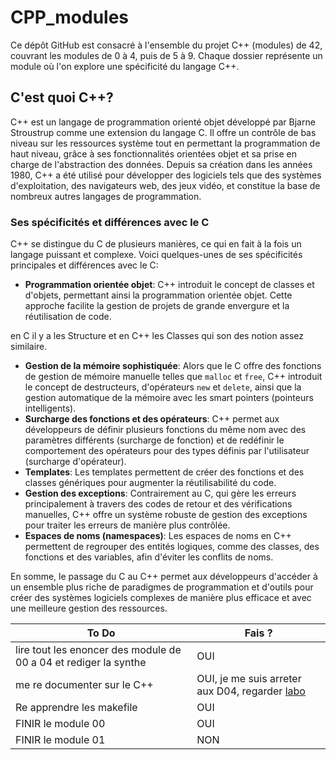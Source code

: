# CPP_modules

Ce dépôt GitHub est consacré à l'ensemble du projet C++ (modules) de 42, couvrant les modules de 0 à 4, puis de 5 à 9. Chaque dossier représente un module où l'on explore une spécificité du langage C++.

## C'est quoi C++?

C++ est un langage de programmation orienté objet développé par Bjarne Stroustrup comme une extension du langage C. Il offre un contrôle de bas niveau sur les ressources système tout en permettant la programmation de haut niveau, grâce à ses fonctionnalités orientées objet et sa prise en charge de l'abstraction des données. Depuis sa création dans les années 1980, C++ a été utilisé pour développer des logiciels tels que des systèmes d'exploitation, des navigateurs web, des jeux vidéo, et constitue la base de nombreux autres langages de programmation.

### Ses spécificités et différences avec le C

C++ se distingue du C de plusieurs manières, ce qui en fait à la fois un langage puissant et complexe. Voici quelques-unes de ses spécificités principales et différences avec le C:

- **Programmation orientée objet**: C++ introduit le concept de classes et d'objets, permettant ainsi la programmation orientée objet. Cette approche facilite la gestion de projets de grande envergure et la réutilisation de code.

en C il y a les Structure et en C++ les Classes qui son des notion assez similaire.

- **Gestion de la mémoire sophistiquée**: Alors que le C offre des fonctions de gestion de mémoire manuelle telles que `malloc` et `free`, C++ introduit le concept de destructeurs, d'opérateurs `new` et `delete`, ainsi que la gestion automatique de la mémoire avec les smart pointers (pointeurs intelligents).
- **Surcharge des fonctions et des opérateurs**: C++ permet aux développeurs de définir plusieurs fonctions du même nom avec des paramètres différents (surcharge de fonction) et de redéfinir le comportement des opérateurs pour des types définis par l'utilisateur (surcharge d'opérateur).
- **Templates**: Les templates permettent de créer des fonctions et des classes génériques pour augmenter la réutilisabilité du code.
- **Gestion des exceptions**: Contrairement au C, qui gère les erreurs principalement à travers des codes de retour et des vérifications manuelles, C++ offre un système robuste de gestion des exceptions pour traiter les erreurs de manière plus contrôlée.
- **Espaces de noms (namespaces)**: Les espaces de noms en C++ permettent de regrouper des entités logiques, comme des classes, des fonctions et des variables, afin d'éviter les conflits de noms.

En somme, le passage du C au C++ permet aux développeurs d'accéder à un ensemble plus riche de paradigmes de programmation et d'outils pour créer des systèmes logiciels complexes de manière plus efficace et avec une meilleure gestion des ressources.

|To Do | Fais ? |
|------|--------|
|lire tout les enoncer des module de 00 a 04 et rediger la synthe | OUI |
| me re documenter sur le C++ | OUI, je me suis arreter aux D04, regarder [labo](./laboratoire/) |
| Re apprendre les makefile | OUI |
| FINIR le module 00 | OUI |
| FINIR le module 01 | NON |

